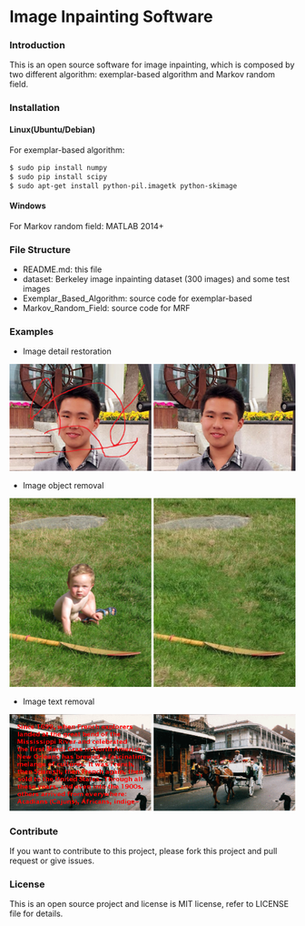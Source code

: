 # Image Inpainting Software


### Introduction
This is an open source software for image inpainting, which is composed
by two different algorithm: exemplar-based algorithm and Markov random
field.


### Installation
#### Linux(Ubuntu/Debian)
For exemplar-based algorithm:
```
$ sudo pip install numpy
$ sudo pip install scipy
$ sudo apt-get install python-pil.imagetk python-skimage
```
#### Windows
For Markov random field: MATLAB 2014+


### File Structure
- README.md: this file
- dataset: Berkeley image inpainting dataset (300 images) and some test images 
- Exemplar_Based_Algorithm: source code for exemplar-based
- Markov_Random_Field: source code for MRF


### Examples
* Image detail restoration  
<img src="./dataset/images/zouyikai.png" width=250>
<img src="./dataset/images/zouyikai_result.png" width=250>  
  
  
* Image object removal  
<img src="./Exemplar_Based_Algorithm/input_image/001.jpg" width=250>
<img src="./Exemplar_Based_Algorithm/result_image/result0.jpg" width=250>

* Image text removal  
<img src="./dataset/images/horse_car.png" width=250>
<img src="./dataset/images/horse_car_result.png" width=250>  

### Contribute
If you want to contribute to this project, please fork
this project and pull request or give issues.


### License
This is an open source project and license is MIT license, refer to
LICENSE file for details.

